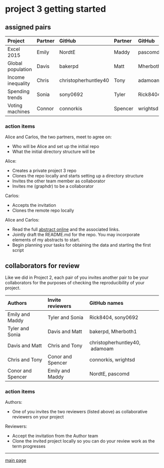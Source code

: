 
project 3 getting started
=========================

assigned pairs
--------------

| Project           | Partner | GitHub               | Partner | GitHub    |
|:------------------|:--------|:---------------------|:--------|:----------|
| Excel 2015        | Emily   | NordtE               | Maddy   | pascomd   |
| Global population | Davis   | bakerpd              | Matt    | Mherboth1 |
| Income inequality | Chris   | christopherhuntley40 | Tony    | adamoam   |
| Spending trends   | Sonia   | sony0692             | Tyler   | Rick8404  |
| Voting machines   | Connor  | connorkis            | Spencer | wrightsd  |

### action items

Alice and Carlos, the two partners, meet to agree on:

-   Who will be Alice and set up the initial repo
-   What the initial directory structure will be

Alice:

-   Creates a private project 3 repo
-   Clones the repo locally and starts setting up a directory structure
-   Invites the other team member as collaborator
-   Invites me (graphdr) to be a collaborator

Carlos:

-   Accepts the invitation
-   Clones the remote repo locally

Alice and Carlos:

-   Read the full [abstract online](cm031_project-3-descriptions.md) and the associated links.
-   Jointly draft the README.md for the repo. You may incorporate elements of my abstracts to start.
-   Begin planning your tasks for obtaining the data and starting the first script

collaborators for review
------------------------

Like we did in Project 2, each pair of you invites another pair to be your collaborators for the purposes of checking the reproducibility of your project.

| Authors           | Invite reviewers  | GitHub names                   |
|:------------------|:------------------|:-------------------------------|
| Emily and Maddy   | Tyler and Sonia   | Rick8404, sony0692             |
| Tyler and Sonia   | Davis and Matt    | bakerpd, Mherboth1             |
| Davis and Matt    | Chris and Tony    | christopherhuntley40,  adamoam |
| Chris and Tony    | Conor and Spencer | connorkis, wrightsd            |
| Conor and Spencer | Emily and Maddy   | NordtE, pascomd                |

### action items

Authors:

-   One of you invites the two reviewers (listed above) as collaborative reviewers on your project

Reviewers:

-   Accept the invitation from the Author team
-   Clone the invited project locally so you can do your review work as the term progresses

------------------------------------------------------------------------

[main page](../README.md)
